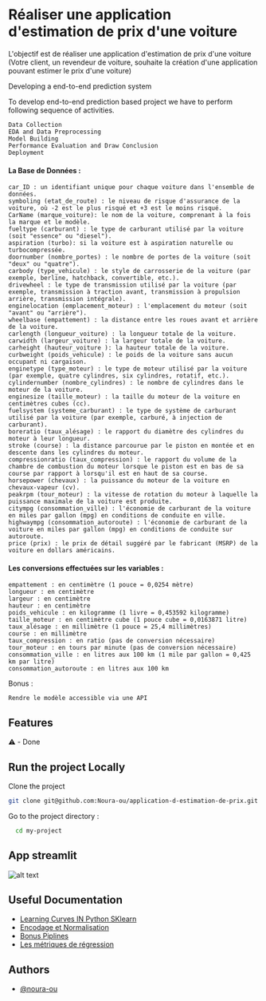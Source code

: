 # Réaliser une application d'estimation de prix d'une voiture
L'objectif est de réaliser une application d'estimation de prix d'une voiture (Votre client, un revendeur de voiture, souhaite la création d'une application pouvant estimer le prix d'une voiture)

Developing a end-to-end prediction system

To develop end-to-end prediction based project we have to perform following sequence of activities.

    Data Collection
    EDA and Data Preprocessing
    Model Building
    Performance Evaluation and Draw Conclusion
    Deployment


#### La Base de Données :

    car_ID : un identifiant unique pour chaque voiture dans l'ensemble de données.
    symboling (etat_de_route) : le niveau de risque d'assurance de la voiture, où -2 est le plus risqué et +3 est le moins risqué.
    CarName (marque_voiture): le nom de la voiture, comprenant à la fois la marque et le modèle.
    fueltype (carburant) : le type de carburant utilisé par la voiture (soit "essence" ou "diesel").
    aspiration (turbo): si la voiture est à aspiration naturelle ou turbocompressée.
    doornumber (nombre_portes) : le nombre de portes de la voiture (soit "deux" ou "quatre").
    carbody (type_vehicule) : le style de carrosserie de la voiture (par exemple, berline, hatchback, convertible, etc.).
    drivewheel : le type de transmission utilisé par la voiture (par exemple, transmission à traction avant, transmission à propulsion arrière, transmission intégrale).
    enginelocation (emplacement_moteur) : l'emplacement du moteur (soit "avant" ou "arrière").
    wheelbase (empattement) : la distance entre les roues avant et arrière de la voiture.
    carlength (longueur_voiture) : la longueur totale de la voiture.
    carwidth (largeur_voiture) : la largeur totale de la voiture.
    carheight (hauteur_voiture ): la hauteur totale de la voiture.
    curbweight (poids_vehicule) : le poids de la voiture sans aucun occupant ni cargaison.
    enginetype (type_moteur) : le type de moteur utilisé par la voiture (par exemple, quatre cylindres, six cylindres, rotatif, etc.).
    cylindernumber (nombre_cylindres) : le nombre de cylindres dans le moteur de la voiture.
    enginesize (taille_moteur) : la taille du moteur de la voiture en centimètres cubes (cc).
    fuelsystem (systeme_carburant) : le type de système de carburant utilisé par la voiture (par exemple, carburé, à injection de carburant).
    boreratio (taux_alésage) : le rapport du diamètre des cylindres du moteur à leur longueur.
    stroke (course) : la distance parcourue par le piston en montée et en descente dans les cylindres du moteur.
    compressionratio (taux_compression) : le rapport du volume de la chambre de combustion du moteur lorsque le piston est en bas de sa course par rapport à lorsqu'il est en haut de sa course.
    horsepower (chevaux) : la puissance du moteur de la voiture en chevaux-vapeur (cv).
    peakrpm (tour_moteur) : la vitesse de rotation du moteur à laquelle la puissance maximale de la voiture est produite.
    citympg (consommation_ville) : l'économie de carburant de la voiture en miles par gallon (mpg) en conditions de conduite en ville.
    highwaympg (consommation_autoroute) : l'économie de carburant de la voiture en miles par gallon (mpg) en conditions de conduite sur autoroute.
    price (prix) : le prix de détail suggéré par le fabricant (MSRP) de la voiture en dollars américains.



#### Les conversions effectuées sur les variables : 


    empattement : en centimètre (1 pouce = 0,0254 mètre)
    longueur : en centimètre
    largeur : en centimètre
    hauteur : en centimètre
    poids_vehicule : en kilogramme (1 livre = 0,453592 kilogramme)
    taille_moteur : en centimètre cube (1 pouce cube = 0,0163871 litre)
    taux_alésage : en millimètre (1 pouce = 25,4 millimètres)
    course : en millimètre
    taux_compression : en ratio (pas de conversion nécessaire)
    tour_moteur : en tours par minute (pas de conversion nécessaire)
    consommation_ville : en litres aux 100 km (1 mile par gallon = 0,425 km par litre)
    consommation_autoroute : en litres aux 100 km




Bonus :

    Rendre le modèle accessible via une API


## Features
 ⚠️ - Done


## Run the project Locally

Clone the project

```bash
git clone git@github.com:Noura-ou/application-d-estimation-de-prix.git
````

Go to the project directory :

```bash
  cd my-project
```


## App streamlit

![alt text](/home/apprenant/Documents/projets/application-d-estimation-de-prix/capture.png)

## Useful Documentation

- [Learning Curves IN Python SKlearn](https://vitalflux.com/learning-curves-explained-python-sklearn-example/)
- [Encodage et Normalisation](https://www.youtube.com/watch?v=OGWwzm304Xs&list=PLO_fdPEVlfKqMDNmCFzQISI2H_nJcEDJq&index=25) 
- [Bonus Piplines](https://www.youtube.com/watch?v=41mnga4ptso&list=PLO_fdPEVlfKqMDNmCFzQISI2H_nJcEDJq&index=26)
- [Les métriques de régression](https://www.youtube.com/watch?v=_TE9fDgtOaE&list=PLO_fdPEVlfKqMDNmCFzQISI2H_nJcEDJq&index=24)



## Authors

- [@noura-ou](https://github.com/Noura-ou)